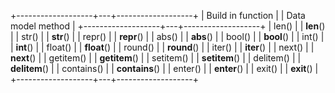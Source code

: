 
+-------------------+---+-------------------+
| Build in function |   | Data model method |
+-------------------+---+-------------------+
| len()             |   | __len__()         |
| str()             |   | __str__()         |
| repr()            |   | __repr__()        |
| abs()             |   | __abs__()         |
| bool()            |   | __bool__()        |
| int()             |   | __int__()         |
| float()           |   | __float__()       |
| round()           |   | __round__()       |
| iter()            |   | __iter__()        |
| next()            |   | __next__()        |
| getitem()         |   | __getitem__()     |
| setitem()         |   | __setitem__()     |
| delitem()         |   | __delitem__()     |
| contains()        |   | __contains__()    |
| enter()           |   | __enter__()       |
| exit()            |   | __exit__()        |
+-------------------+---+-------------------+
